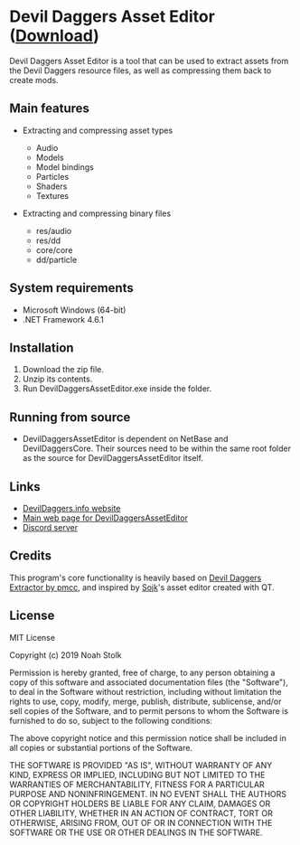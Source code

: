 # Devil Daggers Asset Editor ([Download](https://devildaggers.info/API/GetTool?toolName=DevilDaggersAssetEditor))

Devil Daggers Asset Editor is a tool that can be used to extract assets from the Devil Daggers resource files, as well as compressing them back to create mods.

## Main features

- Extracting and compressing asset types
	- Audio
	- Models
	- Model bindings
	- Particles
	- Shaders
	- Textures

- Extracting and compressing binary files
	- res/audio
	- res/dd
	- core/core
	- dd/particle

## System requirements

- Microsoft Windows (64-bit)
- .NET Framework 4.6.1

## Installation

1. Download the zip file.
2. Unzip its contents.
3. Run DevilDaggersAssetEditor.exe inside the folder.

## Running from source

- DevilDaggersAssetEditor is dependent on NetBase and DevilDaggersCore. Their sources need to be within the same root folder as the source for DevilDaggersAssetEditor itself.

## Links

- [DevilDaggers.info website](https://devildaggers.info)
- [Main web page for DevilDaggersAssetEditor](https://devildaggers.info/Tools/DevilDaggersAssetEditor)
- [Discord server](https://discord.gg/NF32j8S)

## Credits

This program's core functionality is heavily based on [Devil Daggers Extractor by pmcc](https://github.com/pmcc/devil-daggers-extractor), and inspired by [Sojk](https://github.com/sojk)'s asset editor created with QT.

## License

MIT License

Copyright (c) 2019 Noah Stolk

Permission is hereby granted, free of charge, to any person obtaining a copy
of this software and associated documentation files (the "Software"), to deal
in the Software without restriction, including without limitation the rights
to use, copy, modify, merge, publish, distribute, sublicense, and/or sell
copies of the Software, and to permit persons to whom the Software is
furnished to do so, subject to the following conditions:

The above copyright notice and this permission notice shall be included in all
copies or substantial portions of the Software.

THE SOFTWARE IS PROVIDED "AS IS", WITHOUT WARRANTY OF ANY KIND, EXPRESS OR
IMPLIED, INCLUDING BUT NOT LIMITED TO THE WARRANTIES OF MERCHANTABILITY,
FITNESS FOR A PARTICULAR PURPOSE AND NONINFRINGEMENT. IN NO EVENT SHALL THE
AUTHORS OR COPYRIGHT HOLDERS BE LIABLE FOR ANY CLAIM, DAMAGES OR OTHER
LIABILITY, WHETHER IN AN ACTION OF CONTRACT, TORT OR OTHERWISE, ARISING FROM,
OUT OF OR IN CONNECTION WITH THE SOFTWARE OR THE USE OR OTHER DEALINGS IN THE
SOFTWARE.
